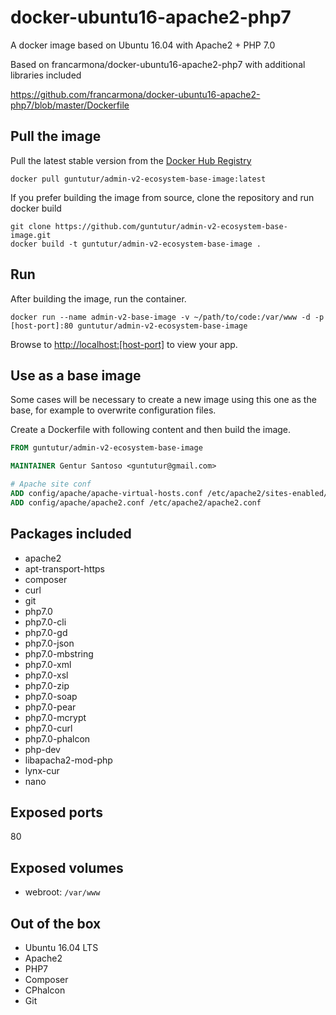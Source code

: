 # docker-ubuntu16-apache2-php7
A docker image based on Ubuntu 16.04 with Apache2 + PHP 7.0

Based on francarmona/docker-ubuntu16-apache2-php7 with additional libraries included

https://github.com/francarmona/docker-ubuntu16-apache2-php7/blob/master/Dockerfile

## Pull the image

Pull the latest stable version from the [Docker Hub Registry](https://hub.docker.com/r/guntutur/admin-v2-ecosystem-base-image/)
```
docker pull guntutur/admin-v2-ecosystem-base-image:latest
```

If you prefer building the image from source, clone the repository and run docker build

```
git clone https://github.com/guntutur/admin-v2-ecosystem-base-image.git
docker build -t guntutur/admin-v2-ecosystem-base-image .
```

## Run

After building the image, run the container.
```
docker run --name admin-v2-base-image -v ~/path/to/code:/var/www -d -p [host-port]:80 guntutur/admin-v2-ecosystem-base-image
```
Browse to [http://localhost:[host-port]](http://localhost:[host-port]) to view your app.

## Use as a base image

Some cases will be necessary to create a new image using this one as the base, for example to overwrite configuration files.

Create a Dockerfile with following content and then build the image.

```Dockerfile
FROM guntutur/admin-v2-ecosystem-base-image

MAINTAINER Gentur Santoso <guntutur@gmail.com>

# Apache site conf
ADD config/apache/apache-virtual-hosts.conf /etc/apache2/sites-enabled/000-default.conf
ADD config/apache/apache2.conf /etc/apache2/apache2.conf
```

## Packages included

 * apache2
 * apt-transport-https
 * composer
 * curl
 * git
 * php7.0
 * php7.0-cli
 * php7.0-gd
 * php7.0-json
 * php7.0-mbstring
 * php7.0-xml
 * php7.0-xsl
 * php7.0-zip
 * php7.0-soap
 * php7.0-pear
 * php7.0-mcrypt
 * php7.0-curl
 * php7.0-phalcon
 * php-dev
 * libapacha2-mod-php
 * lynx-cur
 * nano

## Exposed ports

80

## Exposed volumes

 - webroot: `/var/www`
 
## Out of the box

 * Ubuntu 16.04 LTS
 * Apache2
 * PHP7
 * Composer
 * CPhalcon
 * Git
 
